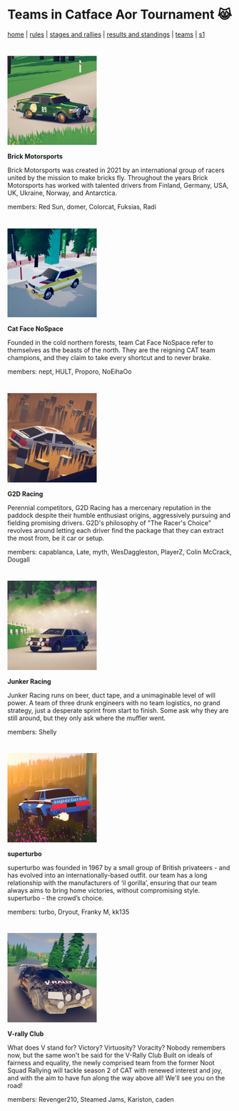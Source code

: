 # Teams in Catface Aor Tournament 😹

[home](index.md) | [rules](rules.md) | [stages and rallies](stages.md) | [results and standings](results.md) | [teams](teams.md) | [s1](s1/s1_index.md)

#

<img src="https://raw.githubusercontent.com/xlsrln/cat/main/images/teams/brick.png" alt="drawing" style="height:200px"/>

**Brick Motorsports**

Brick Motorsports was created in 2021 by an international group of racers united by the mission to make bricks fly. Throughout the years Brick Motorsports has worked with talented drivers from Finland, Germany, USA, UK, Ukraine, Norway, and Antarctica.

members: Red Sun, domer, Colorcat, Fuksias, Radi

#

<img src="https://raw.githubusercontent.com/xlsrln/cat/main/images/teams/catface.png" alt="drawing" style="height:200px"/>

**Cat Face NoSpace**

Founded in the cold northern forests, team Cat Face NoSpace refer to themselves as the beasts of the north. They are the reigning CAT team champions, and they claim to take every shortcut and to never brake.

members: nept, HULT, Proporo, NoEihaOo

#

<img src="https://raw.githubusercontent.com/xlsrln/cat/main/images/teams/g2d.png" alt="drawing" style="height:200px"/>

**G2D Racing**

Perennial competitors, G2D Racing has a mercenary reputation in the paddock despite their humble enthusiast origins, aggressively pursuing and fielding promising drivers. G2D's philosophy of "The Racer's Choice" revolves around letting each driver find the package that they can extract the most from, be it car or setup.

members: capablanca, Late, myth, WesDaggleston, PlayerZ, Colin McCrack, Dougall

#

<img src="https://raw.githubusercontent.com/xlsrln/cat/main/images/teams/junker.png" alt="drawing" style="height:200px"/>

**Junker Racing**

Junker Racing runs on beer, duct tape, and a unimaginable level of will power. A team of three drunk engineers with no team logistics, no grand strategy, just a desperate sprint from start to finish. Some ask why they are still around, but they only ask where the muffler went.

members: Shelly

#

<img src="https://raw.githubusercontent.com/xlsrln/cat/main/images/teams/superturbo.png" alt="drawing" style="height:200px"/>

**superturbo**

superturbo was founded in 1967 by a small group of British privateers - and has evolved into an internationally-based outfit. our team has a long relationship with the manufacturers of ‘il gorilla’, ensuring that our team always aims to bring home victories, without compromising style. superturbo - the crowd’s choice.

members: turbo, Dryout, Franky M, kk135

#

<img src="https://raw.githubusercontent.com/xlsrln/cat/main/images/teams/vrally.png" alt="drawing" style="height:200px"/>

**V-rally Club**

What does V stand for? Victory? Virtuosity? Voracity? Nobody remembers now, but the same won't be said for the V-Rally Club
Built on ideals of fairness and equality, the newly comprised team from the former Noot Squad Rallying will tackle season 2 of CAT with renewed interest and joy, and with the aim to have fun along the way above all! We'll see you on the road!

members: Revenger210, Steamed Jams, Kariston, caden

#




